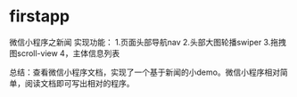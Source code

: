 # firstapp
微信小程序之新闻
实现功能：
    1.页面头部导航nav
    2.头部大图轮播swiper
    3.拖拽图scroll-view
    4，主体信息列表
    
总结：查看微信小程序文档，实现了一个基于新闻的小demo。微信小程序相对简单，阅读文档即可写出相对的程序。
    
